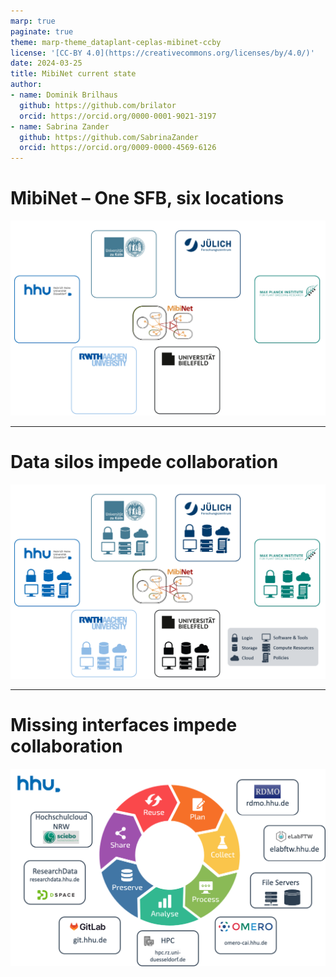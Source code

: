 ```yaml
---
marp: true
paginate: true
theme: marp-theme_dataplant-ceplas-mibinet-ccby
license: '[CC-BY 4.0](https://creativecommons.org/licenses/by/4.0/)'
date: 2024-03-25
title: MibiNet current state
author:
- name: Dominik Brilhaus
  github: https://github.com/brilator
  orcid: https://orcid.org/0000-0001-9021-3197
- name: Sabrina Zander
  github: https://github.com/SabrinaZander
  orcid: https://orcid.org/0009-0000-4569-6126
---
```


# MibiNet &ndash; One SFB, six locations

![w:800](./../../images/data-fragmentation-mibinet00.drawio.png)

---

# Data silos impede collaboration

![w:800](./../../images/data-fragmentation-mibinet01.drawio.png)


---

# Missing interfaces impede collaboration

![w:800](./../../images/HHU-services-withoutDataHUB.drawio.png)
